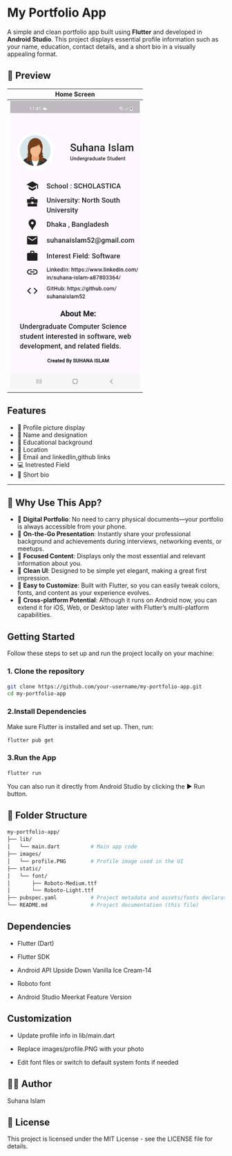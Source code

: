 # My Portfolio App

A simple and clean portfolio app built using **Flutter** and developed in **Android Studio**. This project displays essential profile information such as your name, education, contact details, and a short bio in a visually appealing format.

## 📱 Preview

| Home Screen |
|-------------|
| <img src="images/view.png" alt="screenshot" width="300"/> |



 
##  Features

- 📸 Profile picture display
- 👤 Name and designation
- 🏫 Educational background
- 📍 Location
- 📧 Email and linkedlin,github links
- 💻 Inetrested Field
- 📝 Short bio

---

## 🌟 Why Use This App?

- 🧳 **Digital Portfolio**: No need to carry physical documents—your portfolio is always accessible from your phone.
- 📲 **On-the-Go Presentation**: Instantly share your professional background and achievements during interviews, networking events, or meetups.
- 🎯 **Focused Content**: Displays only the most essential and relevant information about you.
- 🎨 **Clean UI**: Designed to be simple yet elegant, making a great first impression.
- 🔧 **Easy to Customize**: Built with Flutter, so you can easily tweak colors, fonts, and content as your experience evolves.
- 📁 **Cross-platform Potential**: Although it runs on Android now, you can extend it for iOS, Web, or Desktop later with Flutter’s multi-platform capabilities.


##  Getting Started

Follow these steps to set up and run the project locally on your machine:

### 1. **Clone the repository**
```bash
git clone https://github.com/your-username/my-portfolio-app.git
cd my-portfolio-app
```
### 2.**Install Dependencies**
Make sure Flutter is installed and set up. Then, run:
```bash
flutter pub get
```
### 3.**Run the App**
```bash
flutter run
```
You can also run it directly from Android Studio by clicking the ▶️ Run button.

## 📂 Folder Structure
```bash
my-portfolio-app/
├── lib/
│   └── main.dart          # Main app code
├── images/
│   └── profile.PNG        # Profile image used in the UI
├── static/
│   └── font/
│       ├── Roboto-Medium.ttf
│       └── Roboto-Light.ttf
├── pubspec.yaml           # Project metadata and assets/fonts declaration
└── README.md              # Project documentation (this file)
```
## Dependencies
- Flutter (Dart)
  
- Flutter SDK

- Android API Upside Down Vanilla Ice Cream-14

- Roboto font

- Android Studio Meerkat Feature Version

## Customization
- Update profile info in lib/main.dart

- Replace images/profile.PNG with your photo

- Edit font files or switch to default system fonts if needed

## 🧑‍💻 Author
Suhana Islam


## 📄 License
This project is licensed under the MIT License - see the LICENSE file for details.


